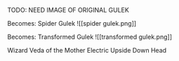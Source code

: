 TODO: NEED IMAGE OF ORIGINAL GULEK

Becomes: Spider Gulek
![[spider gulek.png]]

Becomes: Transformed Gulek
![[transformed gulek.png]]

Wizard
Veda of the Mother Electric
Upside Down Head